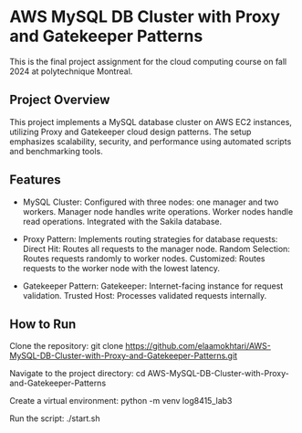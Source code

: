 # AWS MySQL DB Cluster with Proxy and Gatekeeper Patterns

This is the final project assignment for the cloud computing course on fall 2024 at polytechnique Montreal.


## Project Overview

This project implements a MySQL database cluster on AWS EC2 instances, utilizing Proxy and Gatekeeper cloud design patterns. The setup emphasizes scalability, security, and performance using automated scripts and benchmarking tools.


## Features

- MySQL Cluster:
Configured with three nodes: one manager and two workers.
Manager node handles write operations.
Worker nodes handle read operations.
Integrated with the Sakila database.

- Proxy Pattern:
Implements routing strategies for database requests:
Direct Hit: Routes all requests to the manager node.
Random Selection: Routes requests randomly to worker nodes.
Customized: Routes requests to the worker node with the lowest latency.

- Gatekeeper Pattern:
Gatekeeper: Internet-facing instance for request validation.
Trusted Host: Processes validated requests internally.



## How to Run

Clone the repository:
git clone https://github.com/elaamokhtari/AWS-MySQL-DB-Cluster-with-Proxy-and-Gatekeeper-Patterns.git

Navigate to the project directory:
cd AWS-MySQL-DB-Cluster-with-Proxy-and-Gatekeeper-Patterns

Create a virtual environment: 
python -m venv log8415_lab3

Run the script:
./start.sh 
